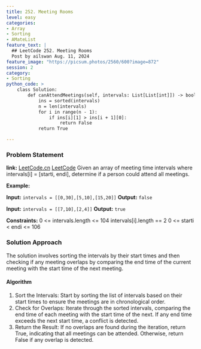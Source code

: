 ```yaml
---
title: 252. Meeting Rooms
level: easy
categories:
- Array
- Sorting
- AMateList
feature_text: |
  ## LeetCode 252. Meeting Rooms
  Post by ailswan Aug. 11, 2024
feature_image: "https://picsum.photos/2560/600?image=872"
session: 2
category:
- Sorting
python_code: >
    class Solution:
        def canAttendMeetings(self, intervals: List[List[int]]) -> bool:
            ins = sorted(intervals)
            n = len(intervals)
            for i in range(n - 1):
                if ins[i][1] > ins[i + 1][0]:
                    return False
            return True

---
```


### Problem Statement
**link:**
[LeetCode.cn](https://leetcode.cn/problems/meeting-rooms/)
[LeetCode](https://leetcode.com/meeting-rooms/)
Given an array of meeting time intervals where intervals[i] = [starti, endi], determine if a person could attend all meetings.

**Example:**

**Input:** `intervals = [[0,30],[5,10],[15,20]]`
**Output:** `false`

**Input:** `intervals = [[7,10],[2,4]]`
**Output:** `true`

**Constraints:**
0 <= intervals.length <= 104
intervals[i].length == 2
0 <= starti < endi <= 106
 
### Solution Approach
The solution involves sorting the intervals by their start times and then checking if any meeting overlaps by comparing the end time of the current meeting with the start time of the next meeting.

#### Algorithm
1. Sort the Intervals: Start by sorting the list of intervals based on their start times to ensure the meetings are in chronological order.
2. Check for Overlaps: Iterate through the sorted intervals, comparing the end time of each meeting with the start time of the next. If any end time exceeds the next start time, a conflict is detected.
3. Return the Result: If no overlaps are found during the iteration, return True, indicating that all meetings can be attended. Otherwise, return False if any overlap is detected.